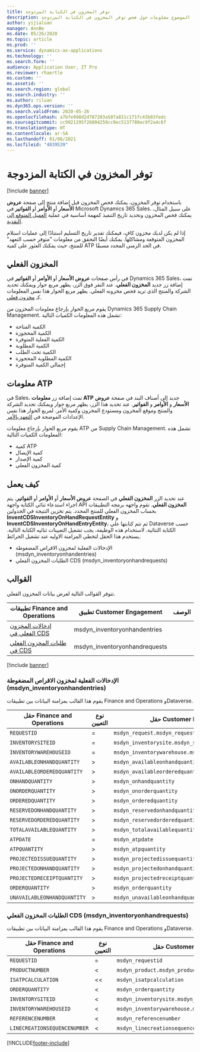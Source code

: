 ```yaml
---
title: توفر المخزون في الكتابة المزدوجة
description: يوفر هذا الموضوع معلومات حول فحص توفر المخزون في الكتابة المزدوجة.
author: yijialuan
manager: AnnBe
ms.date: 05/26/2020
ms.topic: article
ms.prod: ''
ms.service: dynamics-ax-applications
ms.technology: ''
ms.search.form: ''
audience: Application User, IT Pro
ms.reviewer: rhaertle
ms.custom: ''
ms.assetid: ''
ms.search.region: global
ms.search.industry: ''
ms.author: riluan
ms.dyn365.ops.version: ''
ms.search.validFrom: 2020-05-26
ms.openlocfilehash: a7bfe998d2d787203a507a831c171fc43b03fedc
ms.sourcegitcommit: cc9921295f26804259cc9ec5137788ec9f2a4c6f
ms.translationtype: HT
ms.contentlocale: ar-SA
ms.lasthandoff: 01/08/2021
ms.locfileid: "4839539"
---
```

# <a name="inventory-availability-in-dual-write"></a>توفر المخزون في الكتابة المزدوجة

[!include [banner](../../includes/banner.md)]

باستخدام توفر المخزون، يمكنك فحص المخزون قبل إضافة منتج إلى صفحة **عروض الأسعار** أو **الأوامر** أو **الفواتير** في Microsoft Dynamics 365 Sales. على سبيل المثال، يمكنك فحص المخزون وتحديد تاريخ التنفيذ كمهمة أساسية في عملية [العميل المتوقع إلى النقدية](dual-write-prospect-to-cash.md).

إذا لم يكن لديك مخزون كافٍ، فيمكنك تقدير تاريخ التسليم استنادًا إلى عمليات استلام المخزون المتوقعة ومشاكلها. يمكنك أيضًا التحقق من معلومات "متوفر حسب التعهد‬" للمنتج، حيث يمكنك العثور على كمية ATP في الحد الزمني المحدد مسبقًا.

## <a name="on-hand-inventory"></a>المخزون الفعلي

في رأس صفحات **عروض الأسعار** أو **الأوامر** أو **الفواتير** في Dynamics 365 Sales، تمت إضافة زر جديد **المخزون الفعلي**. عند النقر فوق الزر، يظهر مربع حوار ويمكنك تحديد الشركة والمنتج الذي تريد فحص مخزونه الفعلي. يظهر مربع الحوار هذا نفس المعلومات كـ [مخزون فعلي](../../../../supply-chain/inventory/tasks/check-availability-stock.md).

يقوم مربع الحوار بإرجاع معلومات المخزون من Dynamics 365 Supply Chain Management. تشمل هذه المعلومات الكميات التالية:

- الكمية المتاحة
- الكمية المحجوزة
- الكمية الفعلية المتوفرة
- الكمية المطلوبة
- الكمية تحت الطلب
- الكمية المطلوبة المحجوزة
- إجمالي الكمية المتوفرة

## <a name="atp-information"></a>معلومات ATP

في Sales، تمت إضافة زر **معلومات ATP** جديد إلى أصناف البند في صفحة **عروض الأسعار** و **الأوامر** و **الفواتير**. عند تحديد هذا الزر، يظهر مربع حوار ويمكنك تحديد الشركة والمنتج وموقع المخزون ومستودع المخزون وكمية الأمر. لمربع الحوار هذا نفس الإعدادات الموضحة في [‏‫التعهد بالأمر‬](../../../../supply-chain/sales-marketing/delivery-dates-available-promise-calculations.md#atp-calculations).

يقوم مربع الحوار بإرجاع معلومات ATP من Supply Chain Management. تشمل هذه المعلومات الكميات التالية:

- كمية ATP
- كمية الإيصال
- كمية الإصدار
- كمية المخزون الفعلي

## <a name="how-it-works"></a>كيف يعمل

عند تحديد الزر **المخزون الفعلي** في الصفحة **عروض الأسعار** أو **الأوامر** أو **الفواتير**، يتم اجراء استدعاء ثنائي الكتابة واجهة API **المخزون الفعلي**. تقوم واجهه برمجه التطبيقات بحساب المخزون الفعلي للمنتج المحدد. يتم تخزين النتيجة في الجدولين **InventCDSInventoryOnHandRequestEntity** و **InventCDSInventoryOnHandEntryEntity**، ثم تتم كتابتها علي Dataverse حسب الكتابة الثنائية. لاستخدام هذه الوظيفة، يجب تشغيل التعيينات ثنائيه الكتابة التالية. يستخدم هذا الحقل لتخطي المزامنة الاوليه عند تشغيل الخرائط.

- الإدخالات الفعلية لمخزون الاقراص المضغوطة (msdyn_inventoryonhandentries)
- الطلبات المخزون الفعلي CDS (msdyn_inventoryonhandrequests)

## <a name="templates"></a>القوالب
تتوفر القوالب التالية لعرض بيانات المخزون الفعلي.

تطبيقات Finance and Operations | تطبيق Customer Engagement | الوصف 
---|---|---
[إدخالات المخزون الفعلي في CDS](#145) | msdyn_inventoryonhandentries |
[طلبات المخزون الفعلي في CDS](#147) | msdyn_inventoryonhandrequests |

[!include [banner](../../includes/dual-write-symbols.md)]

###  <a name="cds-inventory-on-hand-entries-msdyn_inventoryonhandentries"></a><a name="145"></a>الإدخالات الفعلية لمخزون الاقراص المضغوطة (msdyn_inventoryonhandentries)

يقوم هذا القالب بمزامنة البيانات بين تطبيقات Finance and Operations وDataverse.

حقل Finance and Operations | نوع التعيين | حقل Customer Engagement | قيمة افتراضية
---|---|---|---
`REQUESTID` | = | `msdyn_request.msdyn_requestid` |
`INVENTORYSITEID` | = | `msdyn_inventorysite.msdyn_siteid` |
`INVENTORYWAREHOUSEID` | = | `msdyn_inventorywarehouse.msdyn_warehouseidentifier` |
`AVAILABLEONHANDQUANTITY` | > | `msdyn_availableonhandquantity` |
`AVAILABLEORDEREDQUANTITY` | > | `msdyn_availableorderedquantity` |
`ONHANDQUANTITY` | > | `msdyn_onhandquantity` |
`ONORDERQUANTITY` | > | `msdyn_onorderquantity` |
`ORDEREDQUANTITY` | > | `msdyn_orderedquantity` |
`RESERVEDONHANDQUANTITY` | > | `msdyn_reservedonhandquantity` |
`RESERVEDORDEREDQUANTITY` | > | `msdyn_reservedorderedquantity` |
`TOTALAVAILABLEQUANTITY` | > | `msdyn_totalavailablequantity` |
`ATPDATE` | = | `msdyn_atpdate` |
`ATPQUANTITY` | > | `msdyn_atpquantity` |
`PROJECTEDISSUEQUANTITY` | > | `msdyn_projectedissuequantity` |
`PROJECTEDONHANDQUANTITY` | > | `msdyn_projectedonhandquantity` |
`PROJECTEDRECEIPTQUANTITY` | > | `msdyn_projectedreceiptquantity` |
`ORDERQUANTITY` | > | `msdyn_orderquantity` |
`UNAVAILABLEONHANDQUANTITY` | > | `msdyn_unavailableonhandquantity` |

###  <a name="cds-inventory-on-hand-requests-msdyn_inventoryonhandrequests"></a><a name="147"></a>الطلبات المخزون الفعلي CDS (msdyn_inventoryonhandrequests)

يقوم هذا القالب بمزامنة البيانات بين تطبيقات Finance and Operations وDataverse.

حقل Finance and Operations | نوع التعيين | حقل Customer Engagement | قيمة افتراضية
---|---|---|---
`REQUESTID` | = | `msdyn_requestid` |
`PRODUCTNUMBER` | < | `msdyn_product.msdyn_productnumber` |
`ISATPCALCULATION` | << | `msdyn_isatpcalculation` |
`ORDERQUANTITY` | < | `msdyn_orderquantity` |
`INVENTORYSITEID` | < | `msdyn_inventorysite.msdyn_siteid` |
`INVENTORYWAREHOUSEID` | < | `msdyn_inventorywarehouse.msdyn_warehouseidentifier` |
`REFERENCENUMBER` | < | `msdyn_referencenumber` |
`LINECREATIONSEQUENCENUMBER` | < | `msdyn_linecreationsequencenumber` |






[!INCLUDE[footer-include](../../../../includes/footer-banner.md)]